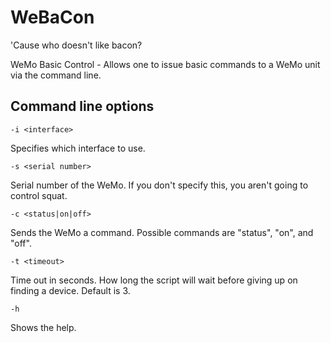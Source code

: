 WeBaCon
=======

'Cause who doesn't like bacon?

WeMo Basic Control - Allows one to issue basic commands to a WeMo unit via the command line.

Command line options
-------
```
-i <interface>
```
Specifies which interface to use.

```
-s <serial number>
```
Serial number of the WeMo.  If you don't specify this, you aren't going to control squat.

```
-c <status|on|off>
```
Sends the WeMo a command.  Possible commands are "status", "on", and "off".

```
-t <timeout>
```
Time out in seconds.  How long the script will wait before giving up on finding a device.  Default is 3.

```
-h
```
Shows the help.
